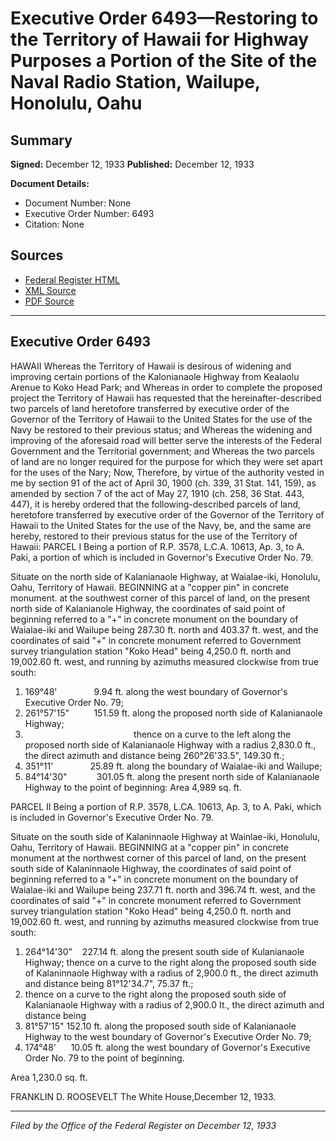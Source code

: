 # Executive Order 6493—Restoring to the Territory of Hawaii for Highway Purposes a Portion of the Site of the Naval Radio Station, Wailupe, Honolulu, Oahu

## Summary

**Signed:** December 12, 1933
**Published:** December 12, 1933

**Document Details:**
- Document Number: None
- Executive Order Number: 6493
- Citation: None

## Sources
- [Federal Register HTML](https://www.presidency.ucsb.edu/documents/executive-order-6493-restoring-the-territory-hawaii-for-highway-purposes-portion-the-site)
- [XML Source](None)
- [PDF Source](None)

---

## Executive Order 6493

HAWAII
Whereas the Territory of Hawaii is desirous of widening and improving certain portions of the Kalonianaole Highway from Kealaolu Arenue to Koko Head Park; and
Whereas in order to complete the proposed project the Territory of Hawaii has requested that the hereinafter-described two parcels of land heretofore transferred by executive order of the Governor of the Territory of Hawaii to the United States for the use of the Navy be restored to their previous status; and
Whereas the widening and improving of the aforesaid road will better serve the interests of the Federal Government and the Territorial government; and
Whereas the two parcels of land are no longer required for the purpose for which they were set apart for the uses of the Nary;
Now, Therefore, by virtue of the authority vested in me by section 91 of the act of April 30, 1900 (ch. 339, 31 Stat. 141, 159), as amended by section 7 of the act of May 27, 1910 (ch. 258, 36 Stat. 443, 447), it is hereby ordered that the following-described parcels of land, heretofore transferred by executive order of the Governor of the Territory of Hawaii to the United States for the use of the Navy, be, and the same are hereby, restored to their previous status for the use of the Territory of Hawaii:
PARCEL I
Being a portion of R.P. 3578, L.C.A. 10613, Ap. 3, to A. Paki, a portion of which is included in Governor's Executive Order No. 79.

Situate on the north side of Kalanianaole Highway, at Waialae-iki, Honolulu, Oahu, Territory of Hawaii. BEGINNING at a "copper pin" in concrete monument. at the southwest corner of this parcel of land, on the present north side of Kalanianole Highway, the coordinates of said point of beginning referred to a "+" in concrete monument on the boundary of Waialae-iki and Wailupe being 287.30 ft. north and 403.37 ft. west, and the coordinates of said "+" in concrete monument referred to Government survey triangulation station "Koko Head" being 4,250.0 ft. north and 19,002.60 ft. west, and running by azimuths measured clockwise from true south:
1. 169°48'               9.94 ft. along the west boundary of Governor's Executive Order No. 79;
2. 261°57'15"          151.59 ft. along the proposed north side of Kalanianaole Highway;
3.                                             thence on a curve to the left along the proposed north side of Kalanianaole Highway with a radius 2,830.0 ft., the direct azimuth and distance being 260°26'33.5", 149.30 ft.;
4. 351°11'               25.89 ft. along the boundary of Waialae-iki and Wailupe;
5. 84°14'30"            301.05 ft. along the present north side of Kalanianaole Highway to the point of beginning:
Area 4,989 sq. ft.

PARCEL II
Being a portion of R.P. 3578, L.CA. 10613, Ap. 3, to A. Paki, which is included in Governor's Executive Order No. 79.

Situate on the south side of Kalaninnaole Highway at Wainlae-iki, Honolulu, Oahu, Territory of Hawaii. BEGINNING at a "copper pin" in concrete monument at the northwest corner of this parcel of land, on the present south side of Kalaninnaole Highway, the coordinates of said point of beginning referred to a "+" in concrete monument on the boundary of Waialae-iki and Wailupe being 237.71 ft. north and 396.74 ft. west, and the coordinates of said "+" in concrete monument referred to Government survey triangulation station "Koko Head" being 4,250.0 ft. north and 19,002.60 ft. west, and running by azimuths measured clockwise from true south:
1. 264°14'30"    227.14 ft. along the present south side of Kulanianaole Highway; thence on a curve to the right along the proposed south side of Kalaninnaole Highway with a radius of 2,900.0 ft., the direct azimuth and distance being 81°12'34.7", 75.37 ft.;
2. thence on a curve to the right along the proposed south side of Kalanianaole Highway with a radius of 2,900.0 It., the direct azimuth and distance being
3. 81°57'15" 152.10 ft. along the proposed south side of Kalanianaole Highway to the west boundary of Governor's Executive Order No. 79;
4. 174°48'      10.05 ft. along the west boundary of Governor's Executive Order No. 79 to the point of beginning.

Area 1,230.0 sq. ft.

FRANKLIN D. ROOSEVELT
The White House,December 12, 1933.

---

*Filed by the Office of the Federal Register on December 12, 1933*
